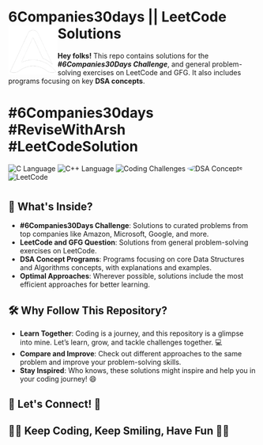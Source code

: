 # 6Companies30days || LeetCode Solutions <img src="./Leetcode_DSA/logo.png" width="100" align="left"/>

**Hey folks!** This repo contains solutions for the **_#6Companies30Days Challenge_**, and general problem-solving exercises on LeetCode and GFG. It also includes programs focusing on key **DSA concepts**.

# #6Companies30days #ReviseWithArsh #LeetCodeSolution

<p align="left">
  <img src="https://cdn.jsdelivr.net/gh/devicons/devicon@latest/icons/c/c-original.svg" height="100" alt="C Language"/>
  <img src="https://cdn.jsdelivr.net/gh/devicons/devicon/icons/cplusplus/cplusplus-original.svg" height="100" alt="C++ Language"/>
  <img src="https://cdn.proelevate.in/profileImages/1725174568560_bu3nwqy8hb.jpeg" height="100" alt="Coding Challenges"/>
  <img src="https://encrypted-tbn0.gstatic.com/images?q=tbn:ANd9GcSLGnMqhnl05Dsn2sn0kQoq3Ch2TP9ebmmJsA&s" height="100" alt="DSA Concepts" style="border-radius: 50%;"/>
  <img src="https://upload.wikimedia.org/wikipedia/commons/a/ab/LeetCode_logo_white_no_text.svg" height="100" alt="LeetCode"/>
</p>

#

## 🚀 What's Inside?

- **#6Companies30Days Challenge**: Solutions to curated problems from top companies like Amazon, Microsoft, Google, and more.
- **LeetCode and GFG Question**: Solutions from general problem-solving exercises on LeetCode.
- **DSA Concept Programs**: Programs focusing on core Data Structures and Algorithms concepts, with explanations and examples.
- **Optimal Approaches**: Wherever possible, solutions include the most efficient approaches for better learning.

## 🛠️ Why Follow This Repository?

- **Learn Together**: Coding is a journey, and this repository is a glimpse into mine. Let’s learn, grow, and tackle challenges together. 💻
- **Compare and Improve**: Check out different approaches to the same problem and improve your problem-solving skills.
- **Stay Inspired**: Who knows, these solutions might inspire and help you in your coding journey! 😄

## 🌟 Let's Connect! 🌟

## 🌟🌸 Keep Coding, Keep Smiling, Have Fun 🌸🌟

